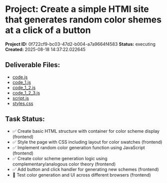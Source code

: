 # Project: Create a simple HTMl site that generates random color shemes at a click of a button

**Project ID:** 0f722cf9-bc03-47d2-b004-a7a9664f4583
**Status:** executing
**Created:** 2025-08-18 14:37:22.022645

## Deliverable Files:
- [code.js](./deliverables\code.js)
- [code_1.js](./deliverables\code_1.js)
- [code_1_2.js](./deliverables\code_1_2.js)
- [code_1_2_3.js](./deliverables\code_1_2_3.js)
- [script.js](./deliverables\script.js)
- [styles.css](./deliverables\styles.css)

## Task Status:
- ✅ Create basic HTML structure with container for color scheme display (frontend)
- ✅ Style the page with CSS including layout for color swatches (frontend)
- ✅ Implement random color generation function using JavaScript (frontend)
- ✅ Create color scheme generation logic using complementary/analogous color theory (frontend)
- ✅ Add button and click handler for generating new schemes (frontend)
- 🔄 Test color generation and UI across different browsers (frontend)
